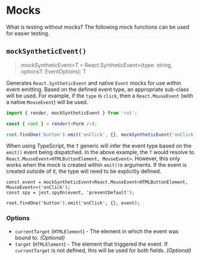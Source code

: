 # Mocks

What is testing without mocks? The following mock functions can be used for easier testing.

## `mockSyntheticEvent()`

> mockSyntheticEvent\<T = React.SyntheticEvent>(type: string, options?: EventOptions): T

Generates `React.SyntheticEvent` and native `Event` mocks for use within event emitting. Based on
the defined event type, an appropriate sub-class will be used. For example, if the `type` is
`click`, then a `React.MouseEvent` (with a native `MouseEvent`) will be used.

```ts
import { render, mockSyntheticEvent } from 'rut';

const { root } = render(<Form />);

root.findOne('button').emit('onClick', {}, mockSyntheticEvent('onClick'));
```

When using TypeScript, the `T` generic will infer the event type based on the `emit()` event being
dispatched. In the above example, the `T` would resolve to
`React.MouseEvent<HTMLButtonElement, MouseEvent>`. However, this only works when the mock is created
within `emit()`s arguments. If the event is created outside of it, the type will need to be
explicitly defined.

```tsx
const event = mockSyntheticEvent<React.MouseEvent<HTMLButtonElement, MouseEvent>>('onClick');
const spy = jest.spyOn(event, 'preventDefault');

root.findOne('button').emit('onClick', {}, event);
```

### Options

- `currentTarget` (`HTMLElement`) - The element in which the event was bound to. _(Optional)_
- `target` (`HTMLElement`) - The element that triggered the event. If `currentTarget` is not
  defined, this will be used for both fields. _(Optional)_
